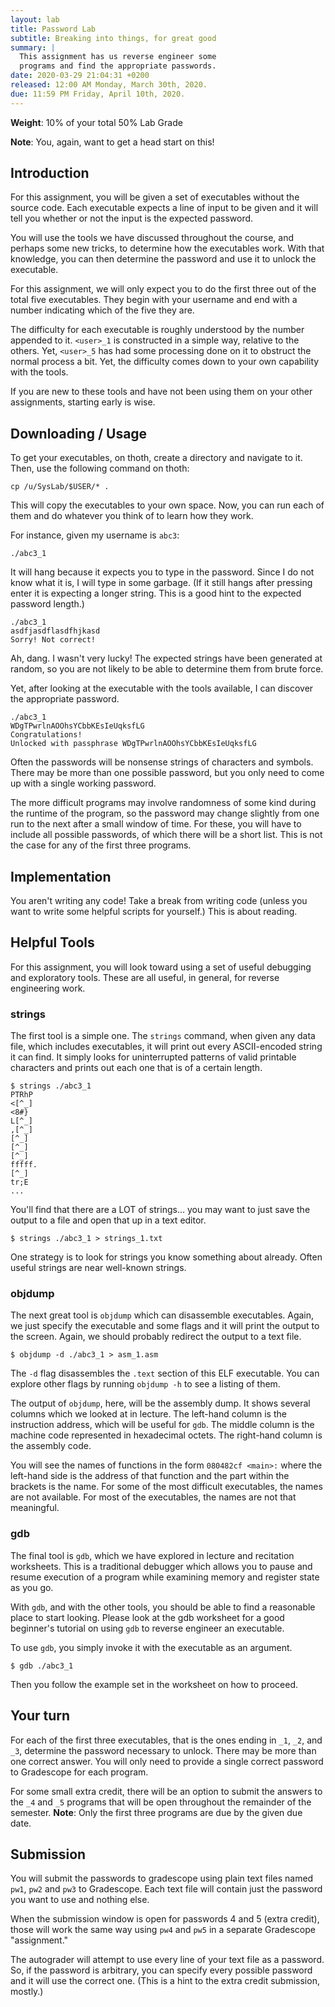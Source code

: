 ```yaml
---
layout: lab
title: Password Lab
subtitle: Breaking into things, for great good
summary: |
  This assignment has us reverse engineer some
  programs and find the appropriate passwords.
date: 2020-03-29 21:04:31 +0200
released: 12:00 AM Monday, March 30th, 2020.
due: 11:59 PM Friday, April 10th, 2020.
---
```


**Weight**: 10% of your total 50% Lab Grade

**Note**: You, again, want to get a head start on this!

## Introduction

For this assignment, you will be given a set of executables without the source
code. Each executable expects a line of input to be given and it will tell you
whether or not the input is the expected password.

You will use the tools we have discussed throughout the course, and perhaps
some new tricks, to determine how the executables work. With that knowledge, you
can then determine the password and use it to unlock the executable.

For this assignment, we will only expect you to do the first three out of the
total five executables. They begin with your username and end with a number
indicating which of the five they are.

The difficulty for each executable is roughly understood by the number appended
to it. `<user>_1` is constructed in a simple way, relative to the others. Yet,
`<user>_5` has had some processing done on it to obstruct the normal process a
bit. Yet, the difficulty comes down to your own capability with the tools.

If you are new to these tools and have not been using them on your other
assignments, starting early is wise.

## Downloading / Usage

To get your executables, on thoth, create a directory and navigate to it. Then,
use the following command on thoth:

```
cp /u/SysLab/$USER/* .
```

This will copy the executables to your own space. Now, you can run each of them
and do whatever you think of to learn how they work.

For instance, given my username is `abc3`:

```
./abc3_1

```

It will hang because it expects you to type in the password. Since I do not know
what it is, I will type in some garbage. (If it still hangs after pressing enter
it is expecting a longer string. This is a good hint to the expected password
length.)

```
./abc3_1
asdfjasdflasdfhjkasd
Sorry! Not correct!
```

Ah, dang. I wasn't very lucky! The expected strings have been generated at
random, so you are not likely to be able to determine them from brute force.

Yet, after looking at the executable with the tools available, I can discover
the appropriate password.

```
./abc3_1
WDgTPwrlnAOOhsYCbbKEsIeUqksfLG
Congratulations!
Unlocked with passphrase WDgTPwrlnAOOhsYCbbKEsIeUqksfLG
```

Often the passwords will be nonsense strings of characters and symbols. There
may be more than one possible password, but you only need to come up with a
single working password.

The more difficult programs may involve randomness of
some kind during the runtime of the program, so the password may change slightly
from one run to the next after a small window of time. For these, you will have
to include all possible passwords, of which there will be a short list. This
is not the case for any of the first three programs.

## Implementation

You aren't writing any code! Take a break from writing code (unless you want to
write some helpful scripts for yourself.) This is about reading.

## Helpful Tools

For this assignment, you will look toward using a set of useful debugging and
exploratory tools. These are all useful, in general, for reverse engineering
work.

### strings

The first tool is a simple one. The `strings` command, when given any data file,
which includes executables, it will print out every ASCII-encoded string it can
find. It simply looks for uninterrupted patterns of valid printable characters
and prints out each one that is of a certain length.

```
$ strings ./abc3_1
PTRhP
<[^_]
<8#}
L[^_]
,[^_]
[^_]
[^_]
[^_]
fffff.
[^_]
tr;E
...
```

You'll find that there are a LOT of strings... you may want to just save the
output to a file and open that up in a text editor.

```
$ strings ./abc3_1 > strings_1.txt
```

One strategy is to look for strings you know something about already. Often
useful strings are near well-known strings.

### objdump

The next great tool is `objdump` which can disassemble executables. Again, we
just specify the executable and some flags and it will print the output to the
screen. Again, we should probably redirect the output to a text file.

```
$ objdump -d ./abc3_1 > asm_1.asm
```

The `-d` flag disassembles the `.text` section of this ELF executable. You can
explore other flags by running `objdump -h` to see a listing of them.

The output of `objdump`, here, will be the assembly dump. It shows several
columns which we looked at in lecture. The left-hand column is the instruction
address, which will be useful for `gdb`. The middle column is the machine code
represented in hexadecimal octets. The right-hand column is the assembly code.

You will see the names of functions in the form `080482cf <main>:` where the
left-hand side is the address of that function and the part within the brackets
is the name. For some of the most difficult executables, the names are not
available. For most of the executables, the names are not that meaningful.

### gdb

The final tool is `gdb`, which we have explored in lecture and recitation
worksheets. This is a traditional debugger which allows you to pause and resume
execution of a program while examining memory and register state as you go.

With `gdb`, and with the other tools, you should be able to find a reasonable
place to start looking. Please look at the gdb worksheet for a good beginner's
tutorial on using `gdb` to reverse engineer an executable.

To use `gdb`, you simply invoke it with the executable as an argument.

```
$ gdb ./abc3_1
```

Then you follow the example set in the worksheet on how to proceed.

## Your turn

For each of the first three executables, that is the ones ending in `_1`, `_2`,
and `_3`, determine the password necessary to unlock. There may be more than one
correct answer. You will only need to provide a single correct password to
Gradescope for each program.

For some small extra credit, there will be an option to submit the answers to
the `_4` and `_5` programs that will be open throughout the remainder of the
semester. **Note**: Only the first three programs are due by the given due date.

## Submission

You will submit the passwords to gradescope using plain text files named `pw1`,
`pw2` and `pw3` to Gradescope. Each text file will contain just the password you
want to use and nothing else.

When the submission window is open for passwords 4 and 5 (extra credit), those
will work the same way using `pw4` and `pw5` in a separate Gradescope "assignment."

The autograder will attempt to use every line of your text file as a password. So,
if the password is arbitrary, you can specify every possible password and it will
use the correct one. (This is a hint to the extra credit submission, mostly.)
